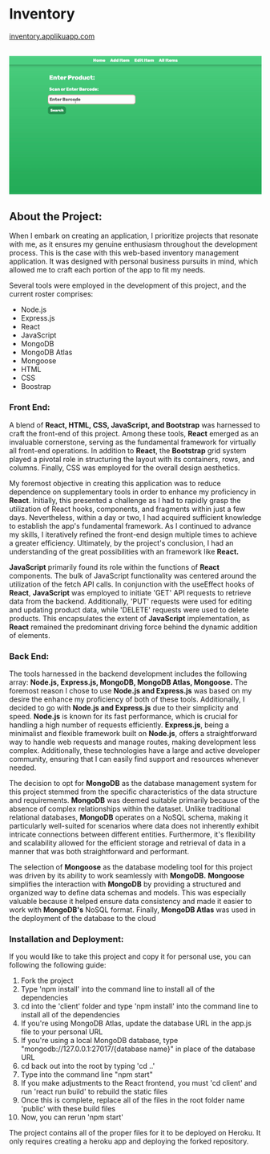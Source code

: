 # Inventory

<a href="https://inventory.applikuapp.com">inventory.applikuapp.com</a>

<br/>
<img src="Inventory.gif" alt="gif" />
<br/>

<h2>About the Project:</h2>
<p>When I embark on creating an application, I prioritize projects that resonate with me, as it ensures my genuine enthusiasm throughout the development process. 
  This is the case with this web-based inventory management application. 
  It was designed with personal business pursuits in mind, which allowed me to craft each portion of the app to fit my needs.</p>
<p>
  Several tools were employed in the development of this project, and the current roster comprises:
  <ul>
    <li>Node.js</li>
    <li>Express.js</li>
    <li>React</li>
    <li>JavaScript</li>
    <li>MongoDB</li>
    <li>MongoDB Atlas</li>
    <li>Mongoose</li>
    <li>HTML</li>
    <li>CSS</li>
    <li>Boostrap</li>
  </ul>
</p>

<h3>Front End:</h3>
<p>A blend of <b>React, HTML, CSS, JavaScript, and Bootstrap</b> was harnessed to craft the front-end of this project. Among these tools, <b>React</b> emerged as an invaluable cornerstone, serving as the fundamental framework for virtually all front-end operations. In addition to <b>React</b>, the <b>Bootstrap</b> grid system played a pivotal role in structuring the layout with its containers, rows, and columns. Finally, CSS was employed for the overall design aesthetics.</p>
<p>My foremost objective in creating this application was to reduce dependence on supplementary tools in order to enhance my proficiency in <b>React</b>. Initially, this presented a challenge as I had to rapidly grasp the utilization of React hooks, components, and fragments within just a few days. Nevertheless, within a day or two, I had acquired sufficient knowledge to establish the app's fundamental framework. As I continued to advance my skills, I iteratively refined the front-end design multiple times to achieve a greater efficiency. Ultimately, by the project's conclusion, I had an understanding of the great possibilities with an framework like <b>React.</b></p>
<p><b>JavaScript</b> primarily found its role within the functions of <b>React</b> components. The bulk of JavaScript functionality was centered around the utilization of the fetch API calls. In conjunction with the useEffect hooks of <b>React</b>, <b>JavaScript</b> was employed to initiate 'GET' API requests to retrieve data from the backend. Additionally, 'PUT' requests were used for editing and updating product data, while 'DELETE' requests were used to delete products. This encapsulates the extent of <b>JavaScript</b> implementation, as <b>React</b> remained the predominant driving force behind the dynamic addition of elements.</p>

<h3>Back End:</h3>
<p>The tools harnessed in the backend development includes the following array: <b>Node.js, Express.js, MongoDB, MongoDB Atlas, Mongoose.</b> The foremost reason I chose to use <b>Node.js and Express.js</b> was based on my desire the enhance my proficiency of both of these tools. Additionally, I decided to go with <b>Node.js and Express.js</b> due to their simplicity and speed. <b>Node.js</b> is known for its fast performance, which is crucial for handling a high number of requests efficiently. <b>Express.js</b>, being a minimalist and flexible framework built on <b>Node.js</b>, offers a straightforward way to handle web requests and manage routes, making development less complex. Additionally, these technologies have a large and active developer community, ensuring that I can easily find support and resources whenever needed.</p>
<p>The decision to opt for <b>MongoDB</b> as the database management system for this project stemmed from the specific characteristics of the data structure and requirements. <b>MongoDB</b> was deemed suitable primarily because of the absence of complex relationships within the dataset. Unlike traditional relational databases, <b>MongoDB</b> operates on a NoSQL schema, making it particularly well-suited for scenarios where data does not inherently exhibit intricate connections between different entities. Furthermore, it's flexibility and scalability allowed for the efficient storage and retrieval of data in a manner that was both straightforward and performant.</p>
<p>The selection of <b>Mongoose</b> as the database modeling tool for this project was driven by its ability to work seamlessly with <b>MongoDB.</b> <b>Mongoose</b> simplifies the interaction with <b>MongoDB</b> by providing a structured and organized way to define data schemas and models. This was especially valuable because it helped ensure data consistency and made it easier to work with <b>MongoDB's</b> NoSQL format. Finally, <b>MongoDB Atlas</b> was used in the deployment of the database to the cloud</b></p>

<h3>Installation and Deployment:</h3>
<p>If you would like to take this project and copy it for personal use, you can following the following guide:
    <ol>
        <li>Fork the project</li>
        <li>Type 'npm install' into the command line to install all of the dependencies</li>
        <li>cd into the 'client' folder and type 'npm install' into the command line to install all of the dependencies</li>
        <li>If you're using MongoDB Atlas, update the database URL in the app.js file to your personal URL</li>
        <li>If you're using a local MongoDB database, type "mongodb://127.0.0.1:27017/{database name}" in place of the database URL</li>
        <li>cd back out into the root by typing 'cd ..'</li>
        <li>Type into the command line "npm start"</li>
        <li>If you make adjustments to the React frontend, you must 'cd client' and run 'react run build' to rebuild the static files</li>
        <li>Once this is complete, replace all of the files in the root folder name 'public' with these build files</li>
        <li>Now, you can rerun 'npm start'</li>
    </ol>
The project contains all of the proper files for it to be deployed on Heroku. It only requires creating a heroku app and deploying the forked repository.
</p>
